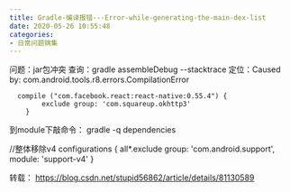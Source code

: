 ```yaml
---
title: Gradle-编译报错---Error-while-generating-the-main-dex-list
date: 2020-05-26 10:55:48
categories:
- 日常问题锦集
---
```

问题：jar包冲突
查询：gradle  assembleDebug  --stacktrace
定位：Caused by: com.android.tools.r8.errors.CompilationError
```
  compile ("com.facebook.react:react-native:0.55.4") {
        exclude group: 'com.squareup.okhttp3'
    }
```

到module下敲命令：
gradle -q dependencies


//整体移除v4
configurations {
    all*.exclude group: 'com.android.support', module: 'support-v4'
}

转载：
https://blog.csdn.net/stupid56862/article/details/81130589
